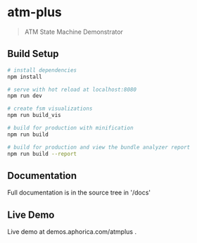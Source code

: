 # atm-plus

> ATM State Machine Demonstrator

## Build Setup

``` bash
# install dependencies
npm install

# serve with hot reload at localhost:8080
npm run dev

# create fsm visualizations
npm run build_vis

# build for production with minification
npm run build

# build for production and view the bundle analyzer report
npm run build --report
```

## Documentation
Full documentation is in the source tree in '/docs'

## Live Demo
Live demo at demos.aphorica.com/atmplus .